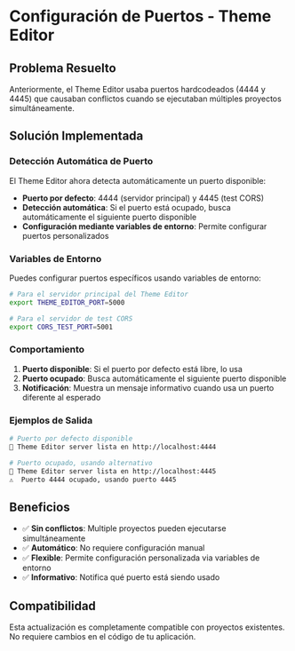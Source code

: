 # Configuración de Puertos - Theme Editor

## Problema Resuelto

Anteriormente, el Theme Editor usaba puertos hardcodeados (4444 y 4445) que causaban conflictos cuando se ejecutaban múltiples proyectos simultáneamente.

## Solución Implementada

### Detección Automática de Puerto

El Theme Editor ahora detecta automáticamente un puerto disponible:

- **Puerto por defecto**: 4444 (servidor principal) y 4445 (test CORS)
- **Detección automática**: Si el puerto está ocupado, busca automáticamente el siguiente puerto disponible
- **Configuración mediante variables de entorno**: Permite configurar puertos personalizados

### Variables de Entorno

Puedes configurar puertos específicos usando variables de entorno:

```bash
# Para el servidor principal del Theme Editor
export THEME_EDITOR_PORT=5000

# Para el servidor de test CORS
export CORS_TEST_PORT=5001
```

### Comportamiento

1. **Puerto disponible**: Si el puerto por defecto está libre, lo usa
2. **Puerto ocupado**: Busca automáticamente el siguiente puerto disponible
3. **Notificación**: Muestra un mensaje informativo cuando usa un puerto diferente al esperado

### Ejemplos de Salida

```bash
# Puerto por defecto disponible
🎨 Theme Editor server lista en http://localhost:4444

# Puerto ocupado, usando alternativo
🎨 Theme Editor server lista en http://localhost:4445
⚠️  Puerto 4444 ocupado, usando puerto 4445
```

## Beneficios

- ✅ **Sin conflictos**: Multiple proyectos pueden ejecutarse simultáneamente
- ✅ **Automático**: No requiere configuración manual
- ✅ **Flexible**: Permite configuración personalizada via variables de entorno
- ✅ **Informativo**: Notifica qué puerto está siendo usado

## Compatibilidad

Esta actualización es completamente compatible con proyectos existentes. No requiere cambios en el código de tu aplicación.